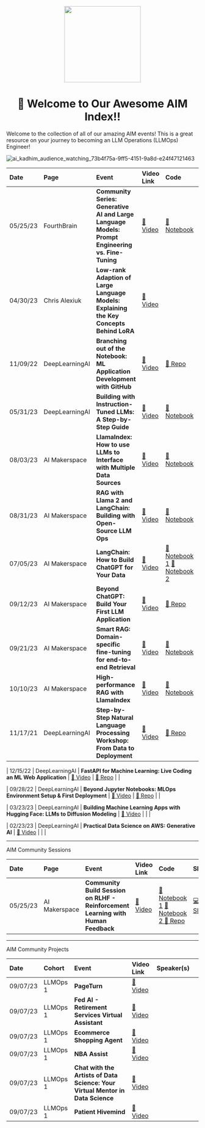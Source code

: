 <p align = "center" draggable=”false” ><img src="https://github.com/AI-Maker-Space/LLM-Dev-101/assets/37101144/d1343317-fa2f-41e1-8af1-1dbb18399719" 
     width="200px"
     height="auto"/>
</p>


## <h1 align="center" id="heading">:wave: Welcome to Our Awesome AIM Index!!</h1>

Welcome to the collection of all of our amazing AIM events! This is a great resource on your journey to becoming an LLM Operations (LLMOps) Engineer!

![ai_kadhim_audience_watching_73b4f75a-9ff5-4151-9a8d-e24f47121463](https://github.com/AI-Maker-Space/Awesome-AIM-Index/assets/37101144/dbfe95e8-960d-4876-8cdd-8ce6ca8448d7)



| Date | Page | Event | Video Link | Code |  Slides                                                                                         |
| :-------- | :-------- | :-------- | :------------------------------------------------------------------------------------------------ | :-------- | :-------- 
| 05/25/23 | FourthBrain  | **Community Series: Generative AI and Large Language Models: Prompt Engineering vs. Fine-Tuning** | [🎥 Video](https://www.youtube.com/watch?v=SwWx0qKpERE&t=1s) | [📙 Notebook](https://colab.research.google.com/drive/1oE_gsYKST8-LiTgV1ADeXT8l3ktS9kJq?usp=sharing) | [💻 Slides](https://docs.google.com/presentation/d/1awEkm7elAy7WlcVczetXdAne3Ii_m95T) |
| 04/30/23 | Chris Alexiuk  | **Low-rank Adaption of Large Language Models: Explaining the Key Concepts Behind LoRA** | [🎥 Video](https://www.youtube.com/watch?v=dA-NhCtrrVE&t=1s) | |  |
| 11/09/22 | DeepLearningAI  | **Branching out of the Notebook: ML Application Development with GitHub** | [🎥 Video](https://www.youtube.com/watch?v=Mk-KFP0r3oM) | [🐙 Repo](https://github.com/FourthBrain/Branching-out-of-the-Notebook)|  |
| 05/31/23 | DeepLearningAI  | **Building with Instruction-Tuned LLMs: A Step-by-Step Guide** | [🎥 Video](https://www.youtube.com/watch?v=eTieetk2dSw) | [📙 Notebook](https://colab.research.google.com/drive/1SRclU2pcgzCkVXpmhKppVbGW4UcCs5xT?usp=sharing) | [💻 Slides](https://docs.google.com/presentation/d/1ay-0zRnCJRYPDWJeEPIZ3DFE1lyEf_X2/) |
| 08/03/23 | AI Makerspace  | **LlamaIndex: How to use LLMs to Interface with Multiple Data Sources** | [🎥 Video](https://www.youtube.com/watch?v=3J83aygkbX0) | [📙 Notebook]() | [💻 Slides]() |
| 08/31/23 | AI Makerspace  | **RAG with Llama 2 and LangChain: Building with Open-Source LLM Ops** | [🎥 Video](https://www.youtube.com/watch?v=VpbMUSPRJmY) | [📙 Notebook](https://colab.research.google.com/drive/172uMprWwUfEecXQWBrsgDAlkpT_EK39z?usp=sharing) | [💻 Slides](https://www.canva.com/design/DAFtHKX_gvI/e6JcOH1FeYSl8RdBePwq_g/edit?utm_content=DAFtHKX_gvI&utm_campaign=designshare&utm_medium=link2&utm_source=sharebutton) |
| 07/05/23 | AI Makerspace  | **LangChain: How to Build ChatGPT for Your Data** | [🎥 Video](https://www.youtube.com/watch?v=Azfc-TjG9Tg) | [📙 Notebook 1](https://colab.research.google.com/drive/1HjZdfhVx-cVu3r-Xk-dGL6B3ZU0wtfAO?usp=sharing) [📙 Notebook 2](https://colab.research.google.com/drive/1Q-lm-apSJRYwoPvUZGiwYMezeky0yQXD?usp=sharing) | [💻 Slides]() |
| 09/12/23 | AI Makerspace  | **Beyond ChatGPT: Build Your First LLM Application** | [🎥 Video](https://www.youtube.com/watch?v=pRbbZcL0NMI) | [🐙 Repo](https://github.com/AI-Maker-Space/Beyond-ChatGPT) | [💻 Slides](https://www.canva.com/design/DAFuLUvtthA/poFuqiX2Ui4ckT4SZJatsQ) |
| 09/21/23 | AI Makerspace  | **Smart RAG: Domain-specific fine-tuning for end-to-end Retrieval** | [🎥 Video](https://www.youtube.com/watch?v=0QaUqoICNBo) | [📙 Notebook](https://colab.research.google.com/drive/1wwGLuEreZJfpxTvFeMLFbWb1GkRkXFwS?usp=sharing) | [💻 Slides](https://www.canva.com/design/DAFvFEhCJtg/Mthlo-nWXAPck3iK3JaB7Q/) |
| 10/10/23 | AI Makerspace  | **High-performance RAG with LlamaIndex** | [🎥 Video](https://www.youtube.com/watch?v=wBhY-7B2jdY) | [📙 Notebook]() | [💻 Slides]() |
| 11/17/21 | DeepLearningAI | **Step-by-Step Natural Language Processing Workshop: From Data to Deployment** | [🎥 Video](https://www.youtube.com/watch?v=D9hY8pZe7hk) | [🐙 Repo](https://github.com/FourthBrain/step-by-step-nlp-dialogpt-chatbot) | [💻 Slides]() |


| 12/15/22 | DeepLearningAI | **FastAPI for Machine Learning: Live Coding an ML Web Application** | [🎥 Video](https://www.youtube.com/watch?v=_BZGtifh_gw) | [🐙 Repo](https://github.com/FourthBrain/FastAPI-for-Machine-Learning-Live-Demo) | |

| 09/28/22 | DeepLearningAI | **Beyond Jupyter Notebooks: MLOps Environment Setup & First Deployment** | [🎥 Video](https://www.youtube.com/watch?v=4pkzY95Otm4) | [🐙 Repo](https://github.com/FourthBrain/software-dev-for-mlops-101) | |

| 03/23/23 | DeepLearningAI | **Building Machine Learning Apps with Hugging Face: LLMs to Diffusion Modeling** | [🎥 Video](https://www.youtube.com/watch?v=axkCZqngOSc) | | |

| 02/23/23 | DeepLearningAI | **Practical Data Science on AWS: Generative AI** | [🎥 Video](https://www.youtube.com/watch?v=ChGx_wK7VaE) | | |

---
AIM Community Sessions

| Date | Page | Event | Video Link | Code |  Slides                                                                                         |
| :-------- | :-------- | :-------- | :------------------------------------------------------------------------------------------------ | :-------- | :-------- 
| 05/25/23 | AI Makerspace  | **Community Build Session on RLHF - Reinforcement Learning with Human Feedback** | [🎥 Video](https://www.youtube.com/watch?v=Bv_A3PaIGLw) | [📙 Notebook 1](https://github.com/AI-Maker-Space/RLHF-Community-Session/blob/main/app_reward_model.ipynb) [📙 Notebook 2 ](https://github.com/AI-Maker-Space/RLHF-Community-Session/blob/main/app_ppo.ipynb) [🐙 Repo](https://github.com/AI-Maker-Space/RLHF-Community-Session) | [💻 Slides](https://docs.google.com/presentation/d/1awEkm7elAy7WlcVczetXdAne3Ii_m95T) |

---

AIM Community Projects

| Date | Cohort | Event | Video Link | Speaker(s) |                                                                                        |
| :-------- | :-------- | :-------- | :------------------------------------------------------------------------------------------------ | :-------- | :-------- 
| 09/07/23 | LLMOps 1  | **PageTurn** | [🎥 Video](https://www.youtube.com/watch?v=Ok7zrO2ddwA) |  |  |
| 09/07/23 | LLMOps 1  | **Fed AI - Retirement Services Virtual Assistant** | [🎥 Video](https://www.youtube.com/watch?v=jGnCns7MGbA) |  |  |
| 09/07/23 | LLMOps 1  | **Ecommerce Shopping Agent** | [🎥 Video](https://www.youtube.com/watch?v=DVVpypmV-IE) |  |  |
| 09/07/23 | LLMOps 1  | **NBA Assist** | [🎥 Video](https://www.youtube.com/watch?v=fN1Vg7kVw5M) |  |  |
| 09/07/23 | LLMOps 1  | **Chat with the Artists of Data Science: Your Virtual Mentor in Data Science** | [🎥 Video](https://www.youtube.com/watch?v=T9WZpHe848A) |||
| 09/07/23 | LLMOps 1  | **Patient Hivemind** | [🎥 Video](https://www.youtube.com/watch?v=0ipOwDKSZ_Y) |  |  |
